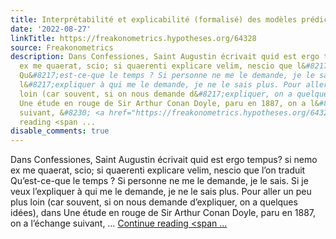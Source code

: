 ```yaml
---
title: Interprétabilité et explicabilité (formalisé) des modèles prédictifs
date: '2022-08-27'
linkTitle: https://freakonometrics.hypotheses.org/64328
source: Freakonometrics
description: Dans Confessiones, Saint Augustin écrivait quid est ergo tempus? si nemo
  ex me quaerat, scio; si quaerenti explicare velim, nescio que l&#8217;on traduit
  Qu&#8217;est-ce-que le temps ? Si personne ne me le demande, je le sais. Si je veux
  l&#8217;expliquer à qui me le demande, je ne le sais plus. Pour aller un peu plus
  loin (car souvent, si on nous demande d&#8217;expliquer, on a quelques idées), dans
  Une étude en rouge de Sir Arthur Conan Doyle, paru en 1887, on a l&#8217;échange
  suivant, &#8230; <a href="https://freakonometrics.hypotheses.org/64328" class="more-link">Continue
  reading <span ...
disable_comments: true
---
```

Dans Confessiones, Saint Augustin écrivait quid est ergo tempus? si nemo ex me quaerat, scio; si quaerenti explicare velim, nescio que l&#8217;on traduit Qu&#8217;est-ce-que le temps ? Si personne ne me le demande, je le sais. Si je veux l&#8217;expliquer à qui me le demande, je ne le sais plus. Pour aller un peu plus loin (car souvent, si on nous demande d&#8217;expliquer, on a quelques idées), dans Une étude en rouge de Sir Arthur Conan Doyle, paru en 1887, on a l&#8217;échange suivant, &#8230; <a href="https://freakonometrics.hypotheses.org/64328" class="more-link">Continue reading <span ...